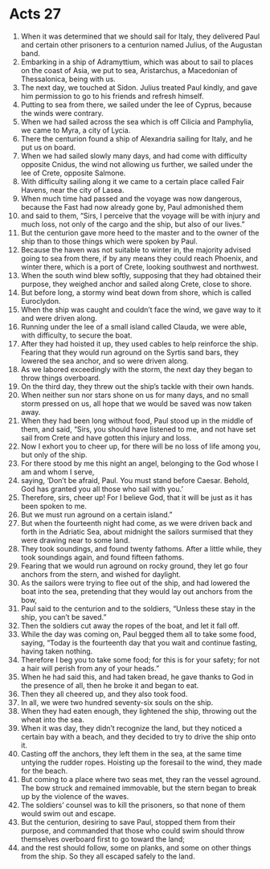 ﻿
# Acts 27
1. When it was determined that we should sail for Italy, they delivered Paul and certain other prisoners to a centurion named Julius, of the Augustan band. 
2. Embarking in a ship of Adramyttium, which was about to sail to places on the coast of Asia, we put to sea, Aristarchus, a Macedonian of Thessalonica, being with us. 
3. The next day, we touched at Sidon. Julius treated Paul kindly, and gave him permission to go to his friends and refresh himself. 
4. Putting to sea from there, we sailed under the lee of Cyprus, because the winds were contrary. 
5. When we had sailed across the sea which is off Cilicia and Pamphylia, we came to Myra, a city of Lycia. 
6. There the centurion found a ship of Alexandria sailing for Italy, and he put us on board. 
7. When we had sailed slowly many days, and had come with difficulty opposite Cnidus, the wind not allowing us further, we sailed under the lee of Crete, opposite Salmone. 
8. With difficulty sailing along it we came to a certain place called Fair Havens, near the city of Lasea. 
9. When much time had passed and the voyage was now dangerous, because the Fast had now already gone by, Paul admonished them 
10. and said to them, “Sirs, I perceive that the voyage will be with injury and much loss, not only of the cargo and the ship, but also of our lives.” 
11. But the centurion gave more heed to the master and to the owner of the ship than to those things which were spoken by Paul. 
12. Because the haven was not suitable to winter in, the majority advised going to sea from there, if by any means they could reach Phoenix, and winter there, which is a port of Crete, looking southwest and northwest. 
13. When the south wind blew softly, supposing that they had obtained their purpose, they weighed anchor and sailed along Crete, close to shore. 
14. But before long, a stormy wind beat down from shore, which is called Euroclydon. 
15. When the ship was caught and couldn’t face the wind, we gave way to it and were driven along. 
16. Running under the lee of a small island called Clauda, we were able, with difficulty, to secure the boat. 
17. After they had hoisted it up, they used cables to help reinforce the ship. Fearing that they would run aground on the Syrtis sand bars, they lowered the sea anchor, and so were driven along. 
18. As we labored exceedingly with the storm, the next day they began to throw things overboard. 
19. On the third day, they threw out the ship’s tackle with their own hands. 
20. When neither sun nor stars shone on us for many days, and no small storm pressed on us, all hope that we would be saved was now taken away. 
21. When they had been long without food, Paul stood up in the middle of them, and said, “Sirs, you should have listened to me, and not have set sail from Crete and have gotten this injury and loss. 
22. Now I exhort you to cheer up, for there will be no loss of life among you, but only of the ship. 
23. For there stood by me this night an angel, belonging to the God whose I am and whom I serve, 
24. saying, ‘Don’t be afraid, Paul. You must stand before Caesar. Behold, God has granted you all those who sail with you.’ 
25. Therefore, sirs, cheer up! For I believe God, that it will be just as it has been spoken to me. 
26. But we must run aground on a certain island.” 
27. But when the fourteenth night had come, as we were driven back and forth in the Adriatic Sea, about midnight the sailors surmised that they were drawing near to some land. 
28. They took soundings, and found twenty fathoms. After a little while, they took soundings again, and found fifteen fathoms. 
29. Fearing that we would run aground on rocky ground, they let go four anchors from the stern, and wished for daylight. 
30. As the sailors were trying to flee out of the ship, and had lowered the boat into the sea, pretending that they would lay out anchors from the bow, 
31. Paul said to the centurion and to the soldiers, “Unless these stay in the ship, you can’t be saved.” 
32. Then the soldiers cut away the ropes of the boat, and let it fall off. 
33. While the day was coming on, Paul begged them all to take some food, saying, “Today is the fourteenth day that you wait and continue fasting, having taken nothing. 
34. Therefore I beg you to take some food; for this is for your safety; for not a hair will perish from any of your heads.” 
35. When he had said this, and had taken bread, he gave thanks to God in the presence of all, then he broke it and began to eat. 
36. Then they all cheered up, and they also took food. 
37. In all, we were two hundred seventy-six souls on the ship. 
38. When they had eaten enough, they lightened the ship, throwing out the wheat into the sea. 
39. When it was day, they didn’t recognize the land, but they noticed a certain bay with a beach, and they decided to try to drive the ship onto it. 
40. Casting off the anchors, they left them in the sea, at the same time untying the rudder ropes. Hoisting up the foresail to the wind, they made for the beach. 
41. But coming to a place where two seas met, they ran the vessel aground. The bow struck and remained immovable, but the stern began to break up by the violence of the waves. 
42. The soldiers’ counsel was to kill the prisoners, so that none of them would swim out and escape. 
43. But the centurion, desiring to save Paul, stopped them from their purpose, and commanded that those who could swim should throw themselves overboard first to go toward the land; 
44. and the rest should follow, some on planks, and some on other things from the ship. So they all escaped safely to the land. 
